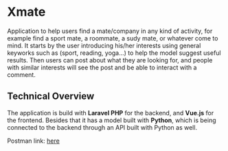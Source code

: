 # Xmate
Application to help users find a mate/company in any kind of activity, for example find a sport mate, a roommate, a sudy mate, or whatever come to mind.
It starts by the user introducing his/her interests using general keyworks such as (sport, reading, yoga...) to help the model suggest useful results. 
Then users can post about what they are looking for, and people with similar interests will see the post and be able to interact with a comment. 

## Technical Overview
The application is build with **Laravel PHP** for the backend, and **Vue.js** for the frontend.
Besides that it has a model built with **Python**, which is being connected to the backend through an API built with Python as well.

Postman link: [here](https://www.postman.com/restless-comet-2655/workspace/xmate/folder/10679146-2825c6b7-6fa6-46dd-ae90-4009fec8a773?ctx=documentation)
